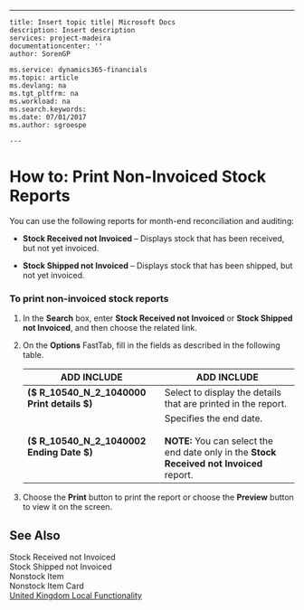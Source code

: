 ---
    title: Insert topic title| Microsoft Docs
    description: Insert description
    services: project-madeira
    documentationcenter: ''
    author: SorenGP

    ms.service: dynamics365-financials
    ms.topic: article
    ms.devlang: na
    ms.tgt_pltfrm: na
    ms.workload: na
    ms.search.keywords:
    ms.date: 07/01/2017
    ms.author: sgroespe

    ---
# How to: Print Non-Invoiced Stock Reports
You can use the following reports for month\-end reconciliation and auditing:  
  
-   **Stock Received not Invoiced** – Displays stock that has been received, but not yet invoiced.  
  
-   **Stock Shipped not Invoiced** – Displays stock that has been shipped, but not yet invoiced.  
  
### To print non\-invoiced stock reports  
  
1.  In the **Search** box, enter **Stock Received not Invoiced** or **Stock Shipped not Invoiced**, and then choose the related link.  
  
2.  On the **Options** FastTab, fill in the fields as described in the following table.  
  
    |ADD INCLUDE<!--[!INCLUDE[bp_tablefield](../../ApplicationDesign/includes/bp_tablefield_md.md)]-->|ADD INCLUDE<!--[!INCLUDE[bp_tabledescription](../../ApplicationDesign/includes/bp_tabledescription_md.md)]-->|  
    |---------------------------------|---------------------------------------|  
    |**\($ R\_10540\_N\_2\_1040000 Print details $\)**|Select to display the details that are printed in the report.|  
    |**\($ R\_10540\_N\_2\_1040002 Ending Date $\)**|Specifies the end date.<br /><br /> **NOTE:** You can select the end date only in the **Stock Received not Invoiced** report.|  
  
3.  Choose the **Print** button to print the report or choose the **Preview** button to view it on the screen.  
  
## See Also  
 Stock Received not Invoiced   
 Stock Shipped not Invoiced   
 Nonstock Item   
 Nonstock Item Card   
 [United Kingdom Local Functionality](../../LocalFunctionalityForMicrosoftDynamicsNav2016/UnitedKingdom/united-kingdom-local-functionality.md)